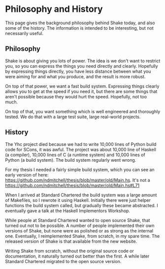 # Philosophy and History

This page gives the background philosophy behind Shake today, and also some of the history. The information is intended to be interesting, but not necessarily useful.

## Philosophy

Shake is about giving you lots of power. The idea is we don't want to restrict you, so you can express the things you need directly and clearly. Hopefully by expressing things directly, you have less distance between what you were aiming for and what you produce, and the result is more robust.

On top of that power, we want a fast build system. Expressing things clearly allows you to get at the speed if you need it, but there are some things that aren't possible because they would hurt the speed. Hopefully, not too much.

On top of that, you want something which is well engineered and thoroughly tested. We do that with a large test suite, large real-world projects.

## History

The Yhc project died because we had to write 10,000 lines of Python build code for SCons, it was awful. The project was about 10,000 line of Haskell (a compiler), 10,000 lines of C (a runtime system) and 10,000 lines of Python (a build system). The build system regularly went wrong.

For my thesis I needed a fairly simple build system, which you can see an early version of here: https://github.com/ndmitchell/thesis/blob/master/old/Main.hs. It's not a https://github.com/ndmitchell/thesis/blob/master/old/Main.hs#L71

When I arrived at Standard Chartered the build system was a large amount of Makefiles, so I rewrote it using Haskell. Initially there were just helper functions the build system called, but gradually these became abstracted. I eventually gave a talk at the Haskell Implementors Workshop.

While people at Standard Chartered wanted to open source Shake, that turned out not to be possible. A number of people implemented their own versions of Shake, but none were as polished or as strong as the internal one. Eventually, I reimplemented Shake, from scratch, in my spare time. The released version of Shake is that available from the new website.

Writing Shake from scratch, without the original source code or documentation, it naturally turned out better than the first. A while later Standard Chartered migrated to the open source version.

